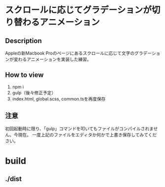 # スクロールに応じてグラデーションが切り替わるアニメーション
## Description
Appleの新Macbook Proのページにあるスクロールに応じて文字のグラデーションが変わるアニメーションを実装した練習。
## How to view
1. npm i
2. gulp（後々修正予定）
3. index.html, global.scss, common.tsを再度保存
  
## 注意
初回起動時に限り、「gulp」コマンドを叩いてもファイルがコンパイルされません。今現在。
一度上記のファイルをエディタか何かで上書き保存してみてください。

# build
## ./dist
